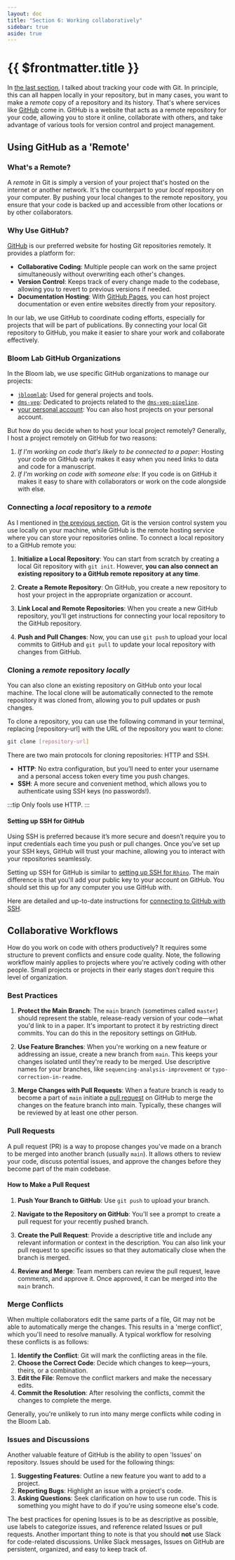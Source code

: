 ```yaml
---
layout: doc
title: "Section 6: Working collaboratively"
sidebar: true
aside: true
---
```


# {{ $frontmatter.title }}

In [the last section](/sections/tracking-your-code/), I talked about tracking your code with Git. In principle, this can all happen locally in your repository, but in many cases, you want to make a _remote_ copy of a repository and its history. That's where services like [GitHub](https://github.com/) come in. GitHub is a website that acts as a remote repository for your code, allowing you to store it online, collaborate with others, and take advantage of various tools for version control and project management.

## Using GitHub as a 'Remote'

### What's a Remote?

A _remote_ in Git is simply a version of your project that's hosted on the internet or another network. It's the counterpart to your _local_ repository on your computer. By pushing your local changes to the remote repository, you ensure that your code is backed up and accessible from other locations or by other collaborators.

### Why Use GitHub?

[GitHub](https://github.com/) is our preferred website for hosting Git repositories remotely. It provides a platform for:

- **Collaborative Coding**: Multiple people can work on the same project simultaneously without overwriting each other's changes.
- **Version Control**: Keeps track of every change made to the codebase, allowing you to revert to previous versions if needed.
- **Documentation Hosting**: With [GitHub Pages](https://pages.github.com/), you can host project documentation or even entire websites directly from your repository.

In our lab, we use GitHub to coordinate coding efforts, especially for projects that will be part of publications. By connecting your local Git repository to GitHub, you make it easier to share your work and collaborate effectively.

### Bloom Lab GitHub Organizations

In the Bloom lab, we use specific GitHub organizations to manage our projects:

- [`jbloomlab`](https://github.com/jbloomlab): Used for general projects and tools.
- [`dms-vep`](https://github.com/dms-vep): Dedicated to projects related to the [`dms-vep-pipeline`](https://dms-vep.org/methodology.html).
- [your personal account](https://github.com/WillHannon-MCB): You can also host projects on your personal account.

But how do you decide when to host your local project remotely? Generally, I host a project remotely on GitHub for two reasons:

1. _If I'm working on code that's likely to be connected to a paper_: Hosting your code on GitHub early makes it easy when you need links to data and code for a manuscript.
2. _If I'm working on code with someone else_: If you code is on GitHub it makes it easy to share with collaborators or work on the code alongside with else.

### Connecting a _local_ repository to a _remote_

As I mentioned in [the previous section](/sections/tracking-your-code/), Git is the version control system you use locally on your machine, while GitHub is the remote hosting service where you can store your repositories online. To connect a local repository to a GitHub remote you:

1. **Initialize a Local Repository**: You can start from scratch by creating a local Git repository with `git init`. However, **you can also connect an existing repository to a GitHub remote repository at any time**.

2. **Create a Remote Repository**: On GitHub, you create a new repository to host your project in the appropriate organization or account.

3. **Link Local and Remote Repositories**: When you create a new GitHub repository, you'll get instructions for connecting your local repository to the GitHub repository.

4. **Push and Pull Changes**: Now, you can use `git push` to upload your local commits to GitHub and `git pull` to update your local repository with changes from GitHub.

### Cloning a _remote_ repository _locally_

You can also clone an existing repository on GitHub onto your local machine. The local clone will be automatically connected to the remote repository it was cloned from, allowing you to pull updates or push changes.

To clone a repository, you can use the following command in your terminal, replacing [repository-url] with the URL of the repository you want to clone:

```bash
git clone [repository-url]
```

There are two main protocols for cloning repositories: HTTP and SSH.

- **HTTP**: No extra configuration, but you’ll need to enter your username and a personal access token every time you push changes.
- **SSH**: A more secure and convenient method, which allows you to authenticate using SSH keys (no passwords!).

:::tip
Only fools use HTTP.
:::

#### Setting up SSH for GitHub

Using SSH is preferred because it’s more secure and doesn’t require you to input credentials each time you push or pull changes. Once you’ve set up your SSH keys, GitHub will trust your machine, allowing you to interact with your repositories seamlessly.

Setting up SSH for GitHub is similar to [setting up SSH for `Rhino`](/sections/using-remote-resources/). The main difference is that you'll add your public key to your account on GitHub. You should set this up for any computer you use GitHub with.

Here are detailed and up-to-date instructions for [connecting to GitHub with SSH](https://docs.github.com/en/authentication/connecting-to-github-with-ssh).

## Collaborative Workflows

How do you work on code with others productively? It requires some structure to prevent conflicts and ensure code quality. Note, the following workflow mainly applies to projects where you're actively coding with other people. Small projects or projects in their early stages don't require this level of organization.

### Best Practices

1. **Protect the Main Branch**: The `main` branch (sometimes called `master`) should represent the stable, release-ready version of your code––what you'd link to in a paper. It's important to protect it by restricting direct commits. You can do this in the repository settings on GitHub.

2. **Use Feature Branches**: When you're working on a new feature or addressing an issue, create a new branch from `main`. This keeps your changes isolated until they're ready to be merged. Use descriptive names for your branches, like `sequencing-analysis-improvement` or `typo-correction-in-readme`.

3. **Merge Changes with Pull Requests**: When a feature branch is ready to become a part of `main` initiate a [pull request](#pull-requests) on GitHub to merge the changes on the feature branch into main. Typically, these changes will be reviewed by at least one other person.

### Pull Requests

A pull request (PR) is a way to propose changes you've made on a branch to be merged into another branch (usually `main`). It allows others to review your code, discuss potential issues, and approve the changes before they become part of the main codebase.

#### How to Make a Pull Request

1. **Push Your Branch to GitHub**: Use `git push` to upload your branch.

2. **Navigate to the Repository on GitHub**: You'll see a prompt to create a pull request for your recently pushed branch.

3. **Create the Pull Request**: Provide a descriptive title and include any relevant information or context in the description. You can also link your pull request to specific issues so that they automatically close when the branch is merged.

4. **Review and Merge**: Team members can review the pull request, leave comments, and approve it. Once approved, it can be merged into the `main` branch.

### Merge Conflicts

When multiple collaborators edit the same parts of a file, Git may not be able to automatically merge the changes. This results in a 'merge conflict', which you'll need to resolve manually. A typical workflow for resolving these conflicts is as follows:

1. **Identify the Conflict**: Git will mark the conflicting areas in the file.
2. **Choose the Correct Code**: Decide which changes to keep—yours, theirs, or a combination.
3. **Edit the File**: Remove the conflict markers and make the necessary edits.
4. **Commit the Resolution**: After resolving the conflicts, commit the changes to complete the merge.

Generally, you're unlikely to run into many merge conflicts while coding in the Bloom Lab.

### Issues and Discussions

Another valuable feature of GitHub is the ability to open 'Issues' on repository. Issues should be used for the following things:

1. **Suggesting Features**: Outline a new feature you want to add to a project.
2. **Reporting Bugs**: Highlight an issue with a project's code.
3. **Asking Questions**: Seek clarification on how to use run code. This is something you might have to do if you're using someone else's code.

The best practices for opening Issues is to be as descriptive as possible, use labels to categorize issues, and reference related Issues or pull requests. Another important thing to note is that you should **not** use Slack for code-related discussions. Unlike Slack messages, Issues on GitHub are persistent, organized, and easy to keep track of.
